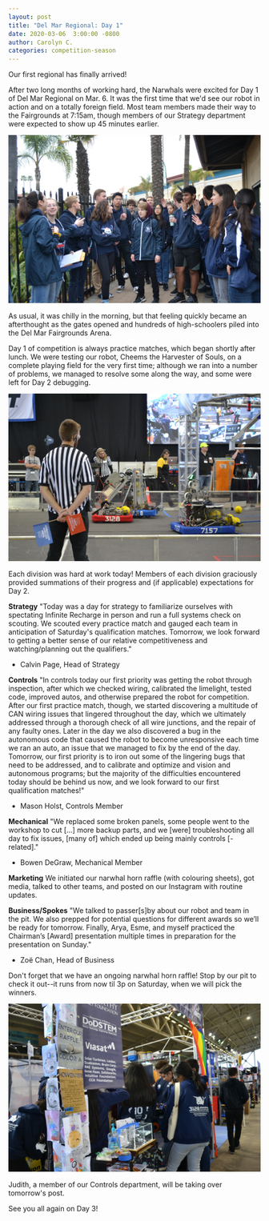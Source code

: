 ```yaml
---
layout: post
title: "Del Mar Regional: Day 1"
date: 2020-03-06  3:00:00 -0800
author: Carolyn C.
categories: competition-season
---
```


Our first regional has finally arrived! 

After two long months of working hard, the Narwhals were excited for Day 1 of Del Mar Regional on Mar. 6. It was the first time that we'd see our robot in action and on a totally foreign field. Most team members made their way to the Fairgrounds at 7:15am, though members of our Strategy department were expected to show up 45 minutes earlier.

<img src="/assets/blog_photos/2020DMR/2020DMR1-1.jpg" class="leftimage">

As usual, it was chilly in the morning, but that feeling quickly became an afterthought as the gates opened and hundreds of high-schoolers piled into the Del Mar Fairgrounds Arena.

Day 1 of competition is always practice matches, which began shortly after lunch. We were testing our robot, Cheems the Harvester of Souls, on a complete playing field for the very first time; although we ran into a number of problems, we managed to resolve some along the way, and some were left for Day 2 debugging.

<img src="/assets/blog_photos/2020DMR/2020DMR1-2.jpg" class="leftimage">

Each division was hard at work today! Members of each division graciously provided summations of their progress and (if applicable) expectations for Day 2.

**Strategy**
"Today was a day for strategy to familiarize ourselves with spectating Infinite Recharge in person and run a full systems check on scouting. We scouted every practice match and gauged each team in anticipation of Saturday's qualification matches. Tomorrow, we look forward to getting a better sense of our relative competitiveness and watching/planning out the qualifiers."
- Calvin Page, Head of Strategy

**Controls**
"In controls today our first priority was getting the robot through inspection, after which we checked wiring, calibrated the limelight, tested code, improved autos, and otherwise prepared the robot for competition. After our first practice match, though, we started discovering a multitude of CAN wiring issues that lingered throughout the day, which we ultimately addressed through a thorough check of all wire junctions, and the repair of any faulty ones. Later in the day we also discovered a bug in the autonomous code that caused the robot to become unresponsive each time we ran an auto, an issue that we managed to fix by the end of the day. Tomorrow, our first priority is to iron out some of the lingering bugs that need to be addressed, and to calibrate and optimize and vision and autonomous programs; but the majority of the difficulties encountered today should be behind us now, and we look forward to our first qualification matches!"
- Mason Holst, Controls Member

**Mechanical**
"We replaced some broken panels, some people went to the workshop to cut [...] more backup parts, and we [were] troubleshooting all day to fix issues, [many of] which ended up being mainly controls [-related]."
- Bowen DeGraw, Mechanical Member

**Marketing**
We initiated our narwhal horn raffle (with colouring sheets), got media, talked to other teams, and posted on our Instagram with routine updates.

**Business/Spokes**
"We talked to passer[s]by about our robot and team in the pit. We also prepped for potential questions for different awards so we’ll be ready for tomorrow. Finally, Arya, Esme, and myself practiced the Chairman’s [Award] presentation multiple times in preparation for the presentation on Sunday."
- Zoë Chan, Head of Business

Don't forget that we have an ongoing narwhal horn raffle! Stop by our pit to check it out--it runs from now til 3p on Saturday, when we will pick the winners.

<img src="/assets/blog_photos/2020DMR/2020DMR1-3.jpg" class="leftimage">

Judith, a member of our Controls department, will be taking over tomorrow's post.

See you all again on Day 3!
